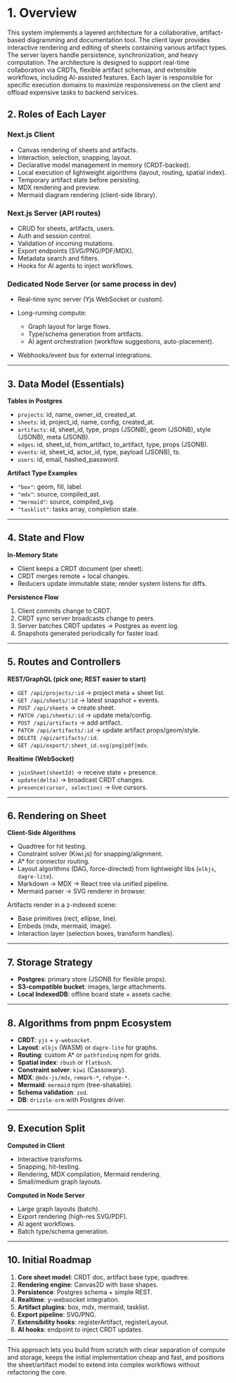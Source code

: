 # 1. Overview

This system implements a layered architecture for a collaborative, artifact-based diagramming and documentation tool. The client layer provides interactive rendering and editing of sheets containing various artifact types. The server layers handle persistence, synchronization, and heavy computation. The architecture is designed to support real-time collaboration via CRDTs, flexible artifact schemas, and extensible workflows, including AI-assisted features. Each layer is responsible for specific execution domains to maximize responsiveness on the client and offload expensive tasks to backend services.

## 2. Roles of Each Layer

### **Next.js Client**

* Canvas rendering of sheets and artifacts.
* Interaction, selection, snapping, layout.
* Declarative model management in memory (CRDT-backed).
* Local execution of lightweight algorithms (layout, routing, spatial index).
* Temporary artifact state before persisting.
* MDX rendering and preview.
* Mermaid diagram rendering (client-side library).

### **Next.js Server (API routes)**

* CRUD for sheets, artifacts, users.
* Auth and session control.
* Validation of incoming mutations.
* Export endpoints (SVG/PNG/PDF/MDX).
* Metadata search and filters.
* Hooks for AI agents to inject workflows.

### **Dedicated Node Server (or same process in dev)**

* Real-time sync server (Yjs WebSocket or custom).
* Long-running compute:

  * Graph layout for large flows.
  * Type/schema generation from artifacts.
  * AI agent orchestration (workflow suggestions, auto-placement).
* Webhooks/event bus for external integrations.

---

## 3. Data Model (Essentials)

**Tables in Postgres**

* `projects`: id, name, owner\_id, created\_at.
* `sheets`: id, project\_id, name, config, created\_at.
* `artifacts`: id, sheet\_id, type, props (JSONB), geom (JSONB), style (JSONB), meta (JSONB).
* `edges`: id, sheet\_id, from\_artifact, to\_artifact, type, props (JSONB).
* `events`: id, sheet\_id, actor\_id, type, payload (JSONB), ts.
* `users`: id, email, hashed\_password.

**Artifact Type Examples**

* `"box"`: geom, fill, label.
* `"mdx"`: source, compiled\_ast.
* `"mermaid"`: source, compiled\_svg.
* `"tasklist"`: tasks array, completion state.

---

## 4. State and Flow

**In-Memory State**

* Client keeps a CRDT document (per sheet).
* CRDT merges remote + local changes.
* Reducers update immutable state; render system listens for diffs.

**Persistence Flow**

1. Client commits change to CRDT.
2. CRDT sync server broadcasts change to peers.
3. Server batches CRDT updates → Postgres as event log.
4. Snapshots generated periodically for faster load.

---

## 5. Routes and Controllers

**REST/GraphQL (pick one; REST easier to start)**

* `GET /api/projects/:id` → project meta + sheet list.
* `GET /api/sheets/:id` → latest snapshot + events.
* `POST /api/sheets` → create sheet.
* `PATCH /api/sheets/:id` → update meta/config.
* `POST /api/artifacts` → add artifact.
* `PATCH /api/artifacts/:id` → update artifact props/geom/style.
* `DELETE /api/artifacts/:id`.
* `GET /api/export/:sheet_id.svg|png|pdf|mdx`.

**Realtime (WebSocket)**

* `joinSheet(sheetId)` → receive state + presence.
* `update(delta)` → broadcast CRDT changes.
* `presence(cursor, selection)` → live cursors.

---

## 6. Rendering on Sheet

**Client-Side Algorithms**

* Quadtree for hit testing.
* Constraint solver (Kiwi.js) for snapping/alignment.
* A\* for connector routing.
* Layout algorithms (DAG, force-directed) from lightweight libs (`elkjs`, `dagre-lite`).
* Markdown → MDX → React tree via unified pipeline.
* Mermaid parser → SVG renderer in browser.

Artifacts render in a z-indexed scene:

* Base primitives (rect, ellipse, line).
* Embeds (mdx, mermaid, image).
* Interaction layer (selection boxes, transform handles).

---

## 7. Storage Strategy

* **Postgres**: primary store (JSONB for flexible props).
* **S3-compatible bucket**: images, large attachments.
* **Local IndexedDB**: offline board state + assets cache.

---

## 8. Algorithms from pnpm Ecosystem

* **CRDT**: `yjs` + `y-websocket`.
* **Layout**: `elkjs` (WASM) or `dagre-lite` for graphs.
* **Routing**: custom A\* or `pathfinding` npm for grids.
* **Spatial index**: `rbush` or `flatbush`.
* **Constraint solver**: `kiwi` (Cassowary).
* **MDX**: `@mdx-js/mdx`, `remark-*`, `rehype-*`.
* **Mermaid**: `mermaid` npm (tree-shakable).
* **Schema validation**: `zod`.
* **DB**: `drizzle-orm` with Postgres driver.

---

## 9. Execution Split

**Computed in Client**

* Interactive transforms.
* Snapping, hit-testing.
* Rendering, MDX compilation, Mermaid rendering.
* Small/medium graph layouts.

**Computed in Node Server**

* Large graph layouts (batch).
* Export rendering (high-res SVG/PDF).
* AI agent workflows.
* Batch type/schema generation.

---

## 10. Initial Roadmap

1. **Core sheet model**: CRDT doc, artifact base type, quadtree.
2. **Rendering engine**: Canvas2D with base shapes.
3. **Persistence**: Postgres schema + simple REST.
4. **Realtime**: y-websocket integration.
5. **Artifact plugins**: box, mdx, mermaid, tasklist.
6. **Export pipeline**: SVG/PNG.
7. **Extensibility hooks**: registerArtifact, registerLayout.
8. **AI hooks**: endpoint to inject CRDT updates.

---

This approach lets you build from scratch with clear separation of compute and storage, keeps the initial implementation cheap and fast, and positions the sheet/artifact model to extend into complex workflows without refactoring the core.
